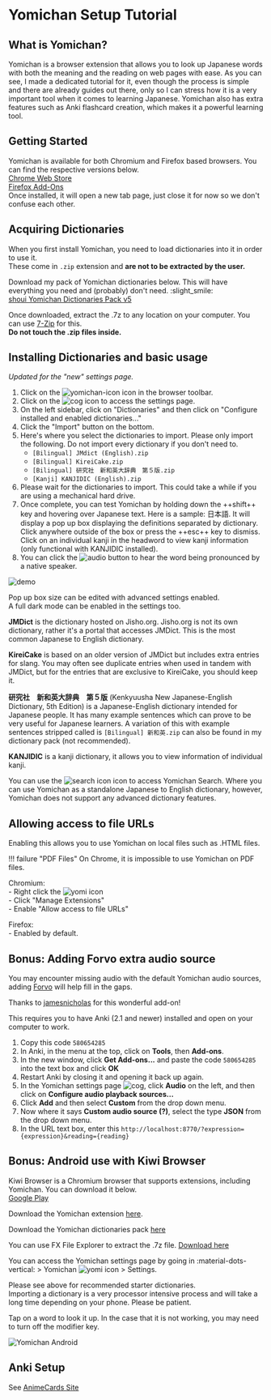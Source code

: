 # Yomichan Setup Tutorial

## What is Yomichan?
Yomichan is a browser extension that allows you to look up Japanese words with both the meaning and the reading on web pages with ease. As you can see, I made a dedicated tutorial for it, even though the process is simple and there are already guides out there, only so I can stress how it is a very important tool when it comes to learning Japanese. Yomichan also has extra features such as Anki flashcard creation, which makes it a powerful learning tool.

## Getting Started 
Yomichan is available for both Chromium and Firefox based browsers. You can find the respective versions below.  
[Chrome Web Store](https://chrome.google.com/webstore/detail/yomichan/ogmnaimimemjmbakcfefmnahgdfhfami)  
[Firefox Add-Ons](https://addons.mozilla.org/en-US/firefox/addon/yomichan/)  
Once installed, it will open a new tab page, just close it for now so we don't confuse each other.  

## Acquiring Dictionaries
When you first install Yomichan, you need to load dictionaries into it in order to use it.  
These come in `.zip` extension and **are not to be extracted by the user.**

Download my pack of Yomichan dictionaries below. This will have everything you need and (probably) don't need. :slight_smile:  
[shoui Yomichan Dictionaries Pack v5](https://drive.google.com/file/d/1t_y_MbyjEDkAkcvJlHZxlSJ5rAM6kvVu/view?usp=sharing)  

Once downloaded, extract the .7z to any location on your computer. You can use [7-Zip](http://7zip.org/) for this.  
**Do not touch the .zip files inside.**

## Installing Dictionaries and basic usage
*Updated for the "new" settings page.*  
  
1. Click on the ![yomichan-icon](img/yomichan-icon.png) icon in the browser toolbar.  
2. Click on the ![cog](img/yomichan-cog.png) icon to access the settings page.  
3. On the left sidebar, click on "Dictionaries" and then click on "Configure installed and enabled dictionaries…"  
4. Click the "Import" button on the bottom.  
5. Here's where you select the dictionaries to import. Please only import the following. Do not import every dictionary if you don't need to.
	- `[Bilingual] JMdict (English).zip`
	- `[Bilingual] KireiCake.zip`
	- `[Bilingual] 研究社　新和英大辞典　第５版.zip`
	- `[Kanji] KANJIDIC (English).zip`
6. Please wait for the dictionaries to import. This could take a while if you are using a mechanical hard drive.  
7. Once complete, you can test Yomichan by holding down the ++shift++ key and hovering over Japanese text. Here is a sample: 日本語. It will display a pop up box displaying the definitions separated by dictionary.  
Click anywhere outside of the box or press the ++esc++ key to dismiss. Click on an individual kanji in the headword to view kanji information (only functional with KANJIDIC installed).
8. You can click the ![audio](img/yomichan-audio.png) button to hear the word being pronounced by a native speaker.

![demo](img/yomidemo1.jpg)  

Pop up box size can be edited with advanced settings enabled.  
A full dark mode can be enabled in the settings too.  

**JMDict** is the dictionary hosted on Jisho.org. Jisho.org is not its own dictionary, rather it's a portal that accesses JMDict. This is the most common Japanese to English dictionary.  

**KireiCake** is based on an older version of JMDict but includes extra entries for slang. You may often see duplicate entries when used in tandem with JMDict, but for the entries that are exclusive to KireiCake, you should keep it.

**研究社　新和英大辞典　第５版** (Kenkyuusha New Japanese-English Dictionary, 5th Edition) is a Japanese-English dictionary intended for Japanese people. It has many example sentences which can prove to be very useful for Japanese learners. A variation of this with example sentences stripped called is `[Bilingual] 新和英.zip` can also be found in my dictionary pack (not recommended).  

**KANJIDIC** is a kanji dictionary, it allows you to view information of individual kanji.

You can use the ![search icon](img/yomichan-search.png) icon to access Yomichan Search. Where you can use Yomichan as a standalone Japanese to English dictionary, however, Yomichan does not support any advanced dictionary features.

## Allowing access to file URLs

Enabling this allows you to use Yomichan on local files such as .HTML files.  

!!! failure "PDF Files"
    On Chrome, it is impossible to use Yomichan on PDF files.  

Chromium:  
	- Right click the ![yomi icon](img/yomichan-icon.png)  
	- Click "Manage Extensions"  
	- Enable "Allow access to file URLs"  

Firefox:  
	- Enabled by default.  

## Bonus: Adding Forvo extra audio source  

You may encounter missing audio with the default Yomichan audio sources, adding [Forvo](https://ja.forvo.com/) will help fill in the gaps.  

Thanks to [jamesnicholas](https://github.com/jamesnicolas/yomichan-forvo-server) for this wonderful add-on!

This requires you to have Anki (2.1 and newer) installed and open on your computer to work.  

1. Copy this code `580654285`
2. In Anki, in the menu at the top, click on **Tools**, then **Add-ons**.
3. In the new window, click **Get Add-ons...** and paste the code `580654285` into the text box and click **OK**
4. Restart Anki by closing it and opening it back up again.
5. In the Yomichan settings page ![cog](img/yomichan-cog.png), click **Audio** on the left, and then click on **Configure audio playback sources...**
6. Click **Add** and then select **Custom** from the drop down menu. 
7. Now where it says **Custom audio source (?)**, select the type **JSON** from the drop down menu.
8. In the URL text box, enter this `http://localhost:8770/?expression={expression}&reading={reading}`

## Bonus: Android use with Kiwi Browser  

Kiwi Browser is a Chromium browser that supports extensions, including Yomichan. You can download it below.  
[Google Play](https://play.google.com/store/apps/details?id=com.kiwibrowser.browser)  

Download the Yomichan extension [here](https://chrome.google.com/webstore/detail/yomichan/ogmnaimimemjmbakcfefmnahgdfhfami).  

Download the Yomichan dictionaries pack [here](https://drive.google.com/file/d/1t_y_MbyjEDkAkcvJlHZxlSJ5rAM6kvVu/view?usp=sharing)  

You can use FX File Explorer to extract the .7z file. [Download here](https://play.google.com/store/apps/details?id=nextapp.fx)  

You can access the Yomichan settings page by going in :material-dots-vertical: > Yomichan	![yomi icon](img/yomichan-icon.png) > Settings.  

Please see above for recommended starter dictionaries.  
Importing a dictionary is a very processor intensive process and will take a long time depending on your phone. Please be patient.  

Tap on a word to look it up. In the case that it is not working, you may need to turn off the modifier key.  

![Yomichan Android](img/yomichan_android_alt.png)  

## Anki Setup

See [AnimeCards Site](https://animecards.site/)


